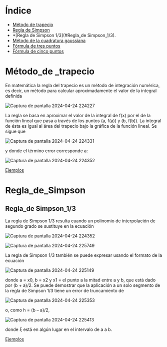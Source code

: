 
# Índice
* [Método de trapecio](#Método_de_trapecio)
* [Regla de Simpson](#Regla_de_Simpson)
* *[Regla de Simpson 1/3](#Regla_de Simpson_1/3).
* [Método de la cuadratura gaussiana](#MÉTODO_DE_ELIMINACIÓN_GAUSSSIANA)
* [Fórmula de tres puntos](#MÉTODO_DE_ELIMINACIÓN_GAUSSSIANA)
* [Fórmula de cinco puntos](#MÉTODO_DE_ELIMINACIÓN_GAUSSSIANA)

# Método_de _trapecio

En matemática la regla del trapecio es un método de integración numérica, es decir, un método para calcular aproximadamente el valor de la integral definida

![Captura de pantalla 2024-04-24 224227](https://github.com/NiliLG/MetodosNumericosT4/assets/147437701/c9f23672-d1c8-4a10-ba3e-36db3694dd26)

La regla se basa en aproximar el valor de la integral de f(x) por el de la función lineal que pasa a través de los puntos (a, f(a)) y (b, f(b)). La integral de ésta es igual al área del trapecio bajo la gráfica de la función lineal. Se sigue que

![Captura de pantalla 2024-04-24 224331](https://github.com/NiliLG/MetodosNumericosT4/assets/147437701/69fa7bd1-c58a-4bdb-bb8a-f4ed8edaa118)

y donde el término error corresponde a:

![Captura de pantalla 2024-04-24 224352](https://github.com/NiliLG/MetodosNumericosT4/assets/147437701/3096a201-d558-4d70-b8d8-f37ed8660480)

[Ejemplos](https://github.com/NiliLG/MetodosNumericosT3/tree/main/GaussJordan)

# Regla_de_Simpson

## Regla_de Simpson_1/3
La regla de Simpson 1/3 resulta cuando un polinomio de interpolación de segundo grado se sustituye en la ecuación

![Captura de pantalla 2024-04-24 224352](https://github.com/NiliLG/MetodosNumericosT4/assets/147437701/45f295f8-3c2e-48b0-adc8-032302b60aee)

![Captura de pantalla 2024-04-24 225749](https://github.com/NiliLG/MetodosNumericosT4/assets/147437701/7907ca09-2f87-4e13-b60f-0851b467c9a0)

La regla de Simpson 1/3 también se puede expresar usando el formato de la ecuación 

![Captura de pantalla 2024-04-24 225149](https://github.com/NiliLG/MetodosNumericosT4/assets/147437701/32af9516-43c7-4bc2-8fcd-ffa5403ff648)

donde a = x0, b = x2 y x1 = el punto a la mitad entre a y b, que está dado por (b + a)/2.
Se puede demostrar que la aplicación a un solo segmento de la regla de Simpson 1/3 tiene un error de truncamiento de

![Captura de pantalla 2024-04-24 225353](https://github.com/NiliLG/MetodosNumericosT4/assets/147437701/6380a784-f5df-469a-b877-02b47a821205)

o, como h = (b – a)/2,

![Captura de pantalla 2024-04-24 225413](https://github.com/NiliLG/MetodosNumericosT4/assets/147437701/228fb19b-7d33-402c-bbb3-7f3493217666)

donde ξ está en algún lugar en el intervalo de a a b.

[Ejemplos](https://github.com/NiliLG/MetodosNumericosT3/tree/main/GaussJordan)
